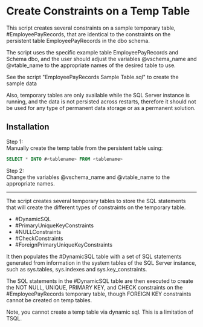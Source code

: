 # Create Constraints on a Temp Table

This script creates several constraints on a sample temporary table, #EmployeePayRecords, that are identical to the constraints on the persistent table EmployeePayRecords in the dbo schema.

The script uses the specific example table EmployeePayRecords and Schema dbo, and the user should adjust the variables @vschema_name and @vtable_name to the appropriate names of the desired table to use.

See the script "EmployeePayRecords Sample Table.sql" to create the sample data

Also, temporary tables are only available while the SQL Server instance is running, and the data is not persisted across restarts, therefore it should not be used for any type of permanent data storage or as a permanent solution.

## Installation

Step 1:  
Manually create the temp table from the persistent table using:
 
```sql
SELECT * INTO #<tablename> FROM <tablename>
```

Step 2:  
Change the variables @vschema_name and @vtable_name to the appropriate names.

----

The script creates several temporary tables to store the SQL statements that will create the different types of constraints on the temporary table.
*  #DynamicSQL
*  #PrimaryUniqueKeyConstraints
*  #NULLConstraints 
*  #CheckConstraints 
*  #ForeignPrimaryUniqueKeyConstraints

It then populates the #DynamicSQL table with a set of SQL statements generated from information in the system tables of the SQL Server instance, such as sys.tables, sys.indexes and sys.key_constraints.

The SQL statements in the #DynamicSQL table are then executed to create the NOT NULL, UNIQUE, PRIMARY KEY, and CHECK constraints on the #EmployeePayRecords temporary table, though FOREIGN KEY constraints cannot be created on temp tables.

Note, you cannot create a temp table via dynamic sql.  This is a limitation of TSQL.
